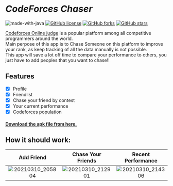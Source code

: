 # *CodeForces Chaser*

![made-with-java](https://img.shields.io/badge/java-%23ED8B00.svg)
[![GitHub license](https://img.shields.io/github/license/tanimahossain/Code-Forces-Chaser.svg)](https://github.com/tanimahossain/Code-Forces-Chaser/blob/main/LICENSE)
[![GitHub forks](https://img.shields.io/github/forks/tanimahossain/Code-Forces-Chaser.svg?style=social&label=Fork)](https://github.com/tanimahossain/Code-Forces-Chaser)
[![GitHub stars](https://img.shields.io/github/stars/tanimahossain/Code-Forces-Chaser.svg?style=social&label=Stars)](https://github.com/tanimahossain/Code-Forces-Chaser)

[Codeforces Online judge](https://codeforces.com/) is a popular platform among all competitive programmers around the world.\
Main perpose of this app is to Chase Someone on this platform to improve your rank, as keep tracking of all the data manually is not possible.\
This app will save a lot off time to compare your performance to others, you just have to add peoples that you want to chase!!

## Features

* [x] Profile
* [x] Friendlist
* [x] Chase your friend by contest
* [x] Your current performance
* [x] Codeforces population

#### [Download the apk file from here.](https://github.com/tanimahossain/Code-Forces-Chaser/files/6118739/cf.chaser.zip)

## How it should work:

Add Friend | Chase Your Friends | Recent Performance
:-------------------------:|:-------------------------:|:-------------------------:
![20210310_205804](https://user-images.githubusercontent.com/34402268/110666494-96161e00-81f3-11eb-8fa1-bcc8b8f7e78b.gif)  |  ![20210310_212901](https://user-images.githubusercontent.com/34402268/110686033-1f841b00-8209-11eb-8dca-5f0f523700cf.gif) | ![20210310_214306](https://user-images.githubusercontent.com/34402268/110686043-2317a200-8209-11eb-8803-7ff465e53dfd.gif)


